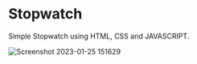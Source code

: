 # Stopwatch
Simple Stopwatch using HTML, CSS and JAVASCRIPT.


![Screenshot 2023-01-25 151629](https://user-images.githubusercontent.com/86914116/214531076-51553880-7cd4-4f4a-aa32-0760eba935b9.png)
